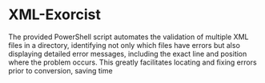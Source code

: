 # XML-Exorcist
The provided PowerShell script automates the validation of multiple XML files in a directory, identifying not only which files have errors but also displaying detailed error messages, including the exact line and position where the problem occurs. This greatly facilitates locating and fixing errors prior to conversion, saving time
